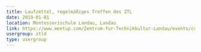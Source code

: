 ```yaml
---
title: Laufzettel, regelmäßiges Treffen des ZTL
date: 2019-01-01
location: Montessorischule Landau, Landau
link: https://www.meetup.com/Zentrum-fur-Technikkultur-Landau/events/cqrggqyzcbcb/
usergroup: ztld
type: usergroup
---
```

